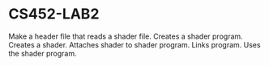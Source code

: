 CS452-LAB2
==========

Make a header file that reads a shader file.
Creates a shader program. 
Creates a shader.
Attaches shader to shader program.
Links program.
Uses the shader program.

